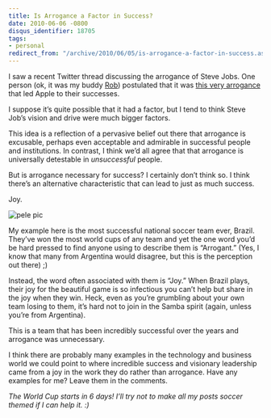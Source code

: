 ```yaml
---
title: Is Arrogance a Factor in Success?
date: 2010-06-06 -0800
disqus_identifier: 18705
tags:
- personal
redirect_from: "/archive/2010/06/05/is-arrogance-a-factor-in-success.aspx/"
---
```


I saw a recent Twitter thread discussing the arrogance of Steve Jobs.
One person (ok, it was my buddy
[Rob](http://blog.wekeroad.com/ "Rob Conery")) postulated that it was
[this very
arrogance](http://twitter.com/robconery/status/14646872138 "Jobs is arrogant")
that led Apple to their successes.

I suppose it’s quite possible that it had a factor, but I tend to think
Steve Job’s vision and drive were much bigger factors.

This idea is a reflection of a pervasive belief out there that arrogance
is excusable, perhaps even acceptable and admirable in successful people
and institutions. In contrast, I think we’d all agree that that
arrogance is universally detestable in *unsuccessful* people.

But is arrogance necessary for success? I certainly don’t think so. I
think there’s an alternative characteristic that can lead to just as
much success.

Joy.

![pele
pic](https://haacked.com/images/haacked_com/WindowsLiveWriter/IsArroganceaFactorinSuccess_7D49/pele%20pic_3.jpg "pele pic")

My example here is the most successful national soccer team ever,
Brazil. They’ve won the most world cups of any team and yet the one word
you’d be hard pressed to find anyone using to describe them is
“Arrogant.” (Yes, I know that many from Argentina would disagree, but
this is the perception out there) ;)

Instead, the word often associated with them is “Joy.” When Brazil
plays, their joy for the beautiful game is so infectious you can’t help
but share in the joy when they win. Heck, even as you’re grumbling about
your own team losing to them, it’s hard not to join in the Samba spirit
(again, unless you’re from Argentina).

This is a team that has been incredibly successful over the years and
arrogance was unnecessary.

I think there are probably many examples in the technology and business
world we could point to where incredible success and visionary
leadership came from a joy in the work they do rather than arrogance.
Have any examples for me? Leave them in the comments.

*The World Cup starts in 6 days! I’ll try not to make all my posts
soccer themed if I can help it. :)*

